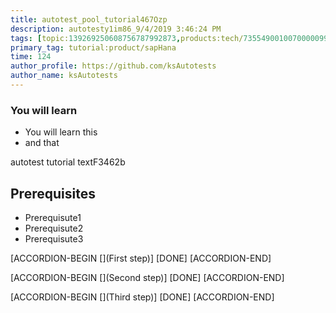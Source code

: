 ```yaml
---
title: autotest_pool_tutorial467Ozp
description: autotesty1im86_9/4/2019 3:46:24 PM
tags: [topic:139269250608756787992873,products:tech/73554900100700000996,tutorial:experience/advanced]
primary_tag: tutorial:product/sapHana
time: 124
author_profile: https://github.com/ksAutotests
author_name: ksAutotests
---
```

### You will learn
- You will learn this
- and that

autotest tutorial textF3462b

## Prerequisites
- Prerequisute1
- Prerequisute2
- Prerequisute3

[ACCORDION-BEGIN [](First step)]
[DONE]
[ACCORDION-END]

[ACCORDION-BEGIN [](Second step)]
[DONE]
[ACCORDION-END]

[ACCORDION-BEGIN [](Third step)]
[DONE]
[ACCORDION-END]

